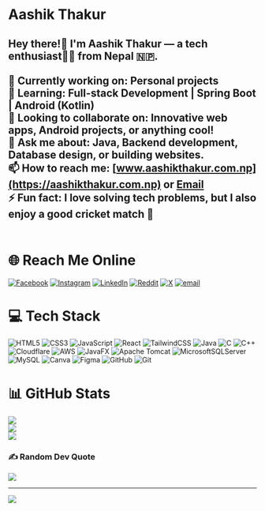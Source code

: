 # Aashik Thakur
## Hey there!👋 I'm Aashik Thakur — a tech enthusiast🧑‍💻 from Nepal 🇳🇵.<br><br> 🔭 Currently working on: Personal projects <br> 🌱 Learning: Full-stack Development | Spring Boot | Android (Kotlin) <br> 👯 Looking to collaborate on: Innovative web apps, Android projects, or anything cool!<br> 💬 Ask me about: Java, Backend development, Database design, or building websites.<br> 📫 How to reach me: [www.aashikthakur.com.np](https://aashikthakur.com.np) or [Email](mailto:hello@aashikthakur.com.np)<br> ⚡ Fun fact: I love solving tech problems, but I also enjoy a good cricket match 🏏 <br><br>


# 🌐 Reach Me Online
[![Facebook](https://img.shields.io/badge/Facebook-%231877F2.svg?logo=Facebook&logoColor=white)](https://facebook.com/aashiq4u.admin.153) [![Instagram](https://img.shields.io/badge/Instagram-%23E4405F.svg?logo=Instagram&logoColor=white)](https://instagram.com/totallynotheisenberg/) [![LinkedIn](https://img.shields.io/badge/LinkedIn-%230077B5.svg?logo=linkedin&logoColor=white)](https://linkedin.com/in/aashik-thakur-6568452a5/) [![Reddit](https://img.shields.io/badge/Reddit-%23FF4500.svg?logo=Reddit&logoColor=white)](https://reddit.com/user/Heisenberg_249/) [![X](https://img.shields.io/badge/X-black.svg?logo=X&logoColor=white)](https://x.com/Aashiqthakur1) [![email](https://img.shields.io/badge/Email-D14836?logo=gmail&logoColor=white)](mailto:hello@aashikthakur.com.np) 

# 💻 Tech Stack
![HTML5](https://img.shields.io/badge/html5-%23E34F26.svg?style=for-the-badge&logo=html5&logoColor=white) ![CSS3](https://img.shields.io/badge/css3-%231572B6.svg?style=for-the-badge&logo=css3&logoColor=white)  ![JavaScript](https://img.shields.io/badge/javascript-%23323330.svg?style=for-the-badge&logo=javascript&logoColor=%23F7DF1E)  ![React](https://img.shields.io/badge/react-%2320232a.svg?style=for-the-badge&logo=react&logoColor=%2361DAFB) ![TailwindCSS](https://img.shields.io/badge/tailwindcss-%2338B2AC.svg?style=for-the-badge&logo=tailwind-css&logoColor=white)  ![Java](https://img.shields.io/badge/java-%23ED8B00.svg?style=for-the-badge&logo=openjdk&logoColor=white)  ![C](https://img.shields.io/badge/c-%2300599C.svg?style=for-the-badge&logo=c&logoColor=white)  ![C++](https://img.shields.io/badge/c++-%2300599C.svg?style=for-the-badge&logo=c%2B%2B&logoColor=white) ![Cloudflare](https://img.shields.io/badge/Cloudflare-F38020?style=for-the-badge&logo=Cloudflare&logoColor=white) ![AWS](https://img.shields.io/badge/AWS-%23FF9900.svg?style=for-the-badge&logo=amazon-aws&logoColor=white) ![JavaFX](https://img.shields.io/badge/javafx-%23FF0000.svg?style=for-the-badge&logo=javafx&logoColor=white) ![Apache Tomcat](https://img.shields.io/badge/apache%20tomcat-%23F8DC75.svg?style=for-the-badge&logo=apache-tomcat&logoColor=black) ![MicrosoftSQLServer](https://img.shields.io/badge/Microsoft%20SQL%20Server-CC2927?style=for-the-badge&logo=microsoft%20sql%20server&logoColor=white) ![MySQL](https://img.shields.io/badge/mysql-4479A1.svg?style=for-the-badge&logo=mysql&logoColor=white) ![Canva](https://img.shields.io/badge/Canva-%2300C4CC.svg?style=for-the-badge&logo=Canva&logoColor=white) ![Figma](https://img.shields.io/badge/figma-%23F24E1E.svg?style=for-the-badge&logo=figma&logoColor=white) ![GitHub](https://img.shields.io/badge/github-%23121011.svg?style=for-the-badge&logo=github&logoColor=white) ![Git](https://img.shields.io/badge/git-%23F05033.svg?style=for-the-badge&logo=git&logoColor=white)
# 📊 GitHub Stats
![](https://github-readme-stats.vercel.app/api?username=CodeByAashik&theme=dark&hide_border=false&include_all_commits=false&count_private=false)<br/>
![](https://nirzak-streak-stats.vercel.app/?user=CodeByAashik&theme=dark&hide_border=false)<br/>
![](https://github-readme-stats.vercel.app/api/top-langs/?username=CodeByAashik&theme=dark&hide_border=false&include_all_commits=false&count_private=false&layout=compact)

### ✍️ Random Dev Quote
![](https://quotes-github-readme.vercel.app/api?type=horizontal&theme=radical)

---
[![](https://visitcount.itsvg.in/api?id=CodeByAashik&icon=0&color=0)](https://visitcount.itsvg.in)
